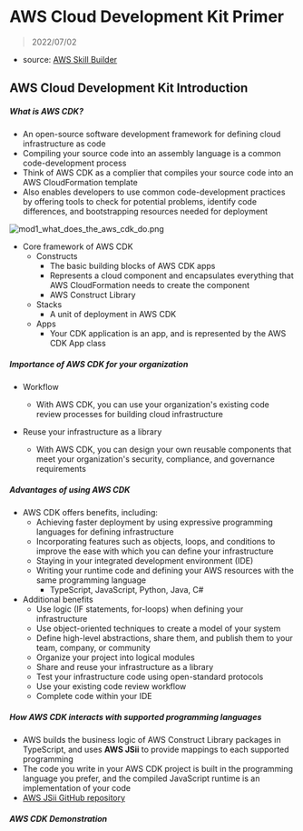 # AWS Cloud Development Kit Primer

> 2022/07/02

- source: [AWS Skill Builder](https://explore.skillbuilder.aws/learn/course/2000/play/41907/getting-started-with-devops-on-aws;lp=85)



## AWS Cloud Development Kit Introduction

##### What is AWS CDK?

- An open-source software development framework for defining cloud infrastructure as code
- Compiling your source code into an assembly language is a common code-development process
- Think of AWS CDK as a complier that compiles your source code into an AWS CloudFormation template
- Also enables developers to use common code-development practices by offering tools to check for potential problems, identify code differences, and bootstrapping resources needed for deployment

![mod1_what_does_the_aws_cdk_do.png](https://assets.skillbuilder.aws/files/a/w/aws_prod1_docebosaas_com/1656748800/uUeSvMrbRxhj_NNRzRgJKw/tincan/b450fd4f5b346b88f24b2c75349b1a15f069c464/assets/f1WSYwFVJTkWU8H8_hKhS2tEmTTiYy5l8.png)



- Core framework of AWS CDK
  - Constructs
    - The basic building blocks of AWS CDK apps
    - Represents a cloud component and encapsulates everything that AWS CloudFormation needs to create the component
    - AWS Construct Library
  - Stacks
    - A unit of deployment in AWS CDK
  - Apps
    - Your CDK application is an app, and is represented by the AWS CDK App class



##### Importance of AWS CDK for your organization

- Workflow
  - With AWS CDK, you can use your organization's existing code review processes for building cloud infrastructure

- Reuse your infrastructure as a library
  - With AWS CDK, you can design your own reusable components that meet your organization's security, compliance, and governance requirements



##### Advantages of using AWS CDK

- AWS CDK offers benefits, including:
  - Achieving faster deployment by using expressive programming languages for defining infrastructure
  - Incorporating features such as objects, loops, and conditions to improve the ease with which you can define your infrastructure
  - Staying in your integrated development environment (IDE)
  - Writing your runtime code and defining your AWS resources with the same programming language
    - TypeScript, JavaScript, Python, Java, C#
- Additional benefits
  - Use logic (IF statements, for-loops) when defining your infrastructure
  - Use object-oriented techniques to create a model of your system
  - Define high-level abstractions, share them, and publish them to your team, company, or community
  - Organize your project into logical modules
  - Share and reuse your infrastructure as a library
  - Test your infrastructure code using open-standard protocols
  - Use your existing code review workflow
  - Complete code within your IDE



##### How AWS CDK interacts with supported programming languages

- AWS builds the business logic of AWS Construct Library packages in TypeScript, and uses **AWS JSii** to provide mappings to each supported programming
- The code you write in your AWS CDK project is built in the programming language you prefer, and the compiled JavaScript runtime is an implementation of your code
- [AWS JSii GitHub repository](https://github.com/aws/jsii)



##### AWS CDK Demonstration



